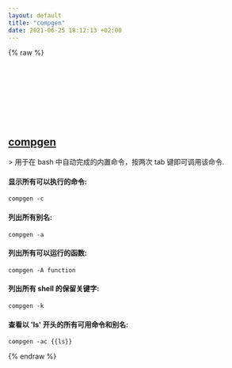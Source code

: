```yaml
---
layout: default
title: "compgen"
date: 2021-06-25 18:12:13 +02:00
---
```

{% raw %}
<h2 id="compgen">
  <a href="/zh/osx/compgen.html">compgen</a> <a href="#compgen"><svg class="icon">
    <use href="/assets/images/unicode_sprite.svg#link" />
  </svg></a>
</h2>
> 用于在 bash 中自动完成的内置命令，按两次 tab 键即可调用该命令.

#### 显示所有可以执行的命令:
```shell
compgen -c
```
#### 列出所有别名:
```shell
compgen -a
```
#### 列出所有可以运行的函数:
```shell
compgen -A function
```
#### 列出所有 shell 的保留关键字:
```shell
compgen -k
```
#### 查看以 'ls' 开头的所有可用命令和别名:
```shell
compgen -ac {{ls}}
```
{% endraw %}